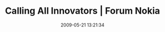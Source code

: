 ---
date: 2009-05-21 13:21:34
link:
  source: delicious
  source_url: https://del.icio.us/roytang
  text: Calling All Innovators | Forum Nokia
  url: http://www.callingallinnovators.com/default.aspx
slug: calling-all-innovators-forum-nokia
source: delicious
tags:
- contest
- nokia
- broken-link
title: Calling All Innovators | Forum Nokia
---